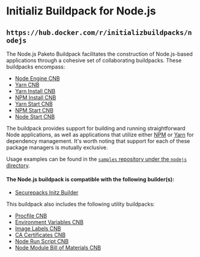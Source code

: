 # Initializ Buildpack for Node.js

## `https://hub.docker.com/r/initializbuildpacks/nodejs`

The Node.js Paketo Buildpack facilitates the construction of Node.js-based applications through a cohesive set of collaborating buildpacks. These buildpacks encompass:
- [Node Engine CNB](https://github.com/initializ-buildpacks/node-engine)
- [Yarn CNB](https://github.com/initializ-buildpacks/yarn)
- [Yarn Install CNB](https://github.com/initializ-buildpacks/yarn-install)
- [NPM Install CNB](https://github.com/initializ-buildpacks/npm-install)
- [Yarn Start CNB](https://github.com/initializ-buildpacks/yarn-start)
- [NPM Start CNB](https://github.com/initializ-buildpacks/npm-start)
- [Node Start CNB](https://github.com/initializ-buildpacks/node-start)

The buildpack provides support for building and running straightforward Node applications, as well as applications that utilize either [NPM](https://www.npmjs.com/) or [Yarn](https://yarnpkg.com/) for dependency management. It's worth noting that support for each of these package managers is mutually exclusive.

Usage examples can be found in the
[`samples` repository under the `nodejs` directory](https://github.com/initializ-buildpacks/samples/tree/main/nodejs).

#### The Node.js buildpack is compatible with the following builder(s):
- [Securepacks Initz Builder](https://github.com/initializ-buildpacks/Securepack)

This buildpack also includes the following utility buildpacks:
- [Procfile CNB](https://github.com/paketo-buildpacks/procfile)
- [Environment Variables CNB](https://github.com/initializ-buildpacks/environment-variables)
- [Image Labels CNB](https://github.com/initializ-buildpacks/image-labels)
- [CA Certificates CNB](https://github.com/initializ-buildpacks/ca-certificates)
- [Node Run Script CNB](https://github.com/initializ-buildpacks/node-run-script)
- [Node Module Bill of Materials CNB](https://github.com/initializ-buildpacks/node-module-bom)

